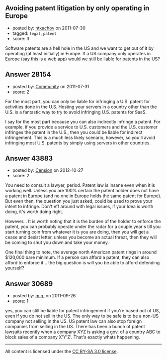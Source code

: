 ## Avoiding patent litigation by only operating in Europe

- posted by: [ntkachov](https://stackexchange.com/users/-1/12343-ntkachov) on 2011-07-30
- tagged: `legal`, `patent`
- score: 3

Software patents are a hell hole in the US and we want to get out of it by operating (at least initially) in Europe. If a US company only operates in Europe (say this is a web app) would we still be liable for patents in the US? 


## Answer 28154

- posted by: [Community](https://stackexchange.com/users/-1/-1-community) on 2011-07-31
- score: 2

For the most part, you can only be liable for infringing a U.S. patent for activities done in the U.S.  Hosting your servers in a country other than the U.S. is a fantastic way to try to avoid infringing U.S. patents for SaaS.

I say for the most part because you can also indirectly infringe a patent.  For example, if you provide a service to U.S. customers and the U.S. customer infringes the patent in the U.S., then you could be liable for indirect infringement.  This is a much less likely scenario, however, so you'll avoid infringing most U.S. patents by simply using servers in other countries.


## Answer 43883

- posted by: [Cension](https://stackexchange.com/users/-1/21139-cension) on 2012-10-27
- score: 2

You need to consult a lawyer, period. Patent law is insane even when it is working well.  Unless you are 100% certain the patent holder does not have a patent in Europe (and no one in Europe holds the same patent for Europe). But even then, the question you just asked, could be used to prove your intent to infringe.  Don't eff around with legal issues, if your Idea is worth doing, it's worth doing right.   

However... It is worth noting that it is the burden of the holder to enforce the patent, you can probably operate under the radar for a couple year s till you start turning coin from whatever it is you are doing, then you will get a cease and desist letter, unless you become an actual threat, then they will be coming to shut you down and take your money.

One final thing to note, the average north American patent rings in around $120,000 bare minimum.  If a person can afford a patent, they can also afford to enforce it... the big question is will you be able to afford defending yourself?


## Answer 30689

- posted by: [m.g.](https://stackexchange.com/users/-1/13282-m-g) on 2011-09-26
- score: 1

yes, you can still be liable for patent infringement if you're based out of US, even if you do not sell in the US. The only way to be safe is to be a non-US company not selling in the US. US patent law can also stop foreign companies from selling in the US. There has been a bunch of patent lawsuits recently when a company XYZ is asking a gov. of a country ABC to block sales of a company X'Y'Z'. That's exactly whats happening.



---

All content is licensed under the [CC BY-SA 3.0 license](https://creativecommons.org/licenses/by-sa/3.0/).
